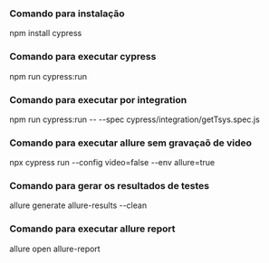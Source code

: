 ### Comando para instalação
npm install cypress

### Comando para executar cypress
npm run cypress:run

### Comando para executar por integration
npm run cypress:run -- --spec cypress/integration/getTsys.spec.js

### Comando para executar allure sem gravaçaõ de video
npx cypress run --config video=false --env allure=true

### Comando para gerar os resultados de testes
allure generate allure-results --clean

### Comando para executar allure report
allure open allure-report